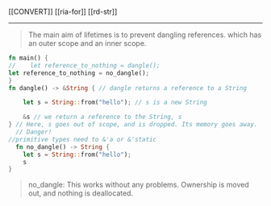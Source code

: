 [[CONVERT]]
[[ria-for]]
[[rd-str]]

---


> The main aim of lifetimes is to prevent dangling references.
> which has an outer scope and an inner scope.


```rust
fn main() {
//    let reference_to_nothing = dangle();
let reference_to_nothing = no_dangle();
}
fn dangle() -> &String { // dangle returns a reference to a String

    let s = String::from("hello"); // s is a new String

    &s // we return a reference to the String, s
} // Here, s goes out of scope, and is dropped. Its memory goes away.
  // Danger!
//primitive types need to &'a or &'static 
  fn no_dangle() -> String {
    let s = String::from("hello");
    s
}
```
> no_dangle: This works without any problems. Ownership is moved out, and nothing is deallocated.
